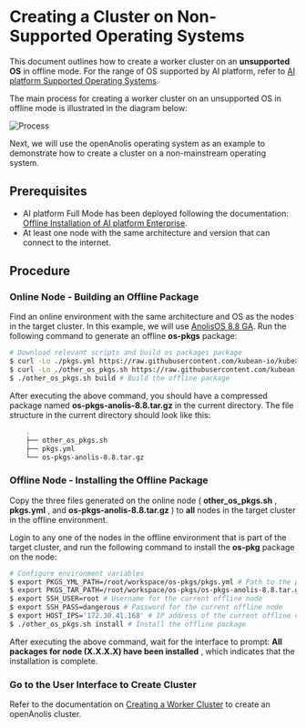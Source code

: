# Creating a Cluster on Non-Supported Operating Systems

This document outlines how to create a worker cluster on an **unsupported OS** in offline mode. For the range of OS supported by AI platform, refer to [AI platform Supported Operating Systems](../../install/commercial/deploy-requirements.md).

The main process for creating a worker cluster on an unsupported OS in offline mode is illustrated in the diagram below:

![Process](https://docs.daocloud.io/daocloud-docs-images/docs/zh/docs/kpanda/images/otherlinux.png)

Next, we will use the openAnolis operating system as an example to demonstrate how to create a cluster on a non-mainstream operating system.

## Prerequisites

- AI platform Full Mode has been deployed following the documentation: [Offline Installation of AI platform Enterprise](../../install/commercial/start-install.md).
- At least one node with the same architecture and version that can connect to the internet.

## Procedure

### Online Node - Building an Offline Package

Find an online environment with the same architecture and OS as the nodes in the target cluster. In this example, we will use [AnolisOS 8.8 GA](https://openanolis.cn/download). Run the following command to generate an offline __os-pkgs__ package:

```bash
# Download relevant scripts and build os packages package
$ curl -Lo ./pkgs.yml https://raw.githubusercontent.com/kubean-io/kubean/main/build/os-packages/others/pkgs.yml
$ curl -Lo ./other_os_pkgs.sh https://raw.githubusercontent.com/kubean-io/kubean/main/build/os-packages/others/other_os_pkgs.sh && chmod +x other_os_pkgs.sh
$ ./other_os_pkgs.sh build # Build the offline package
```

After executing the above command, you should have a compressed package named __os-pkgs-anolis-8.8.tar.gz__ in the current directory. The file structure in the current directory should look like this:

```bash
    .
    ├── other_os_pkgs.sh
    ├── pkgs.yml
    └── os-pkgs-anolis-8.8.tar.gz
```

### Offline Node - Installing the Offline Package

Copy the three files generated on the online node ( __other_os_pkgs.sh__ , __pkgs.yml__ , and __os-pkgs-anolis-8.8.tar.gz__ ) to **all** nodes in the target cluster in the offline environment.

Login to any one of the nodes in the offline environment that is part of the target cluster, and run the following command to install the __os-pkg__ package on the node:

```bash
# Configure environment variables
$ export PKGS_YML_PATH=/root/workspace/os-pkgs/pkgs.yml # Path to the pkgs.yml file on the current offline node
$ export PKGS_TAR_PATH=/root/workspace/os-pkgs/os-pkgs-anolis-8.8.tar.gz # Path to the os-pkgs-anolis-8.8.tar.gz file on the current offline node
$ export SSH_USER=root # Username for the current offline node
$ export SSH_PASS=dangerous # Password for the current offline node
$ export HOST_IPS='172.30.41.168' # IP address of the current offline node
$ ./other_os_pkgs.sh install # Install the offline package
```

After executing the above command, wait for the interface to prompt: __All packages for node (X.X.X.X) have been installed__ , which indicates that the installation is complete.

### Go to the User Interface to Create Cluster

Refer to the documentation on [Creating a Worker Cluster](../clusters/create-cluster.md) to create an openAnolis cluster.
